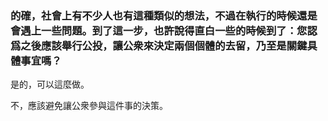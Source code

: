 ### 的確，社會上有不少人也有這種類似的想法，不過在執行的時候還是會遇上一些問題。到了這一步，也許說得直白一些的時候到了：您認爲之後應該舉行公投，讓公衆來決定兩個個體的去留，乃至是關鍵具體事宜嗎？

是的，可以這麼做。

不，應該避免讓公衆參與這件事的決策。

